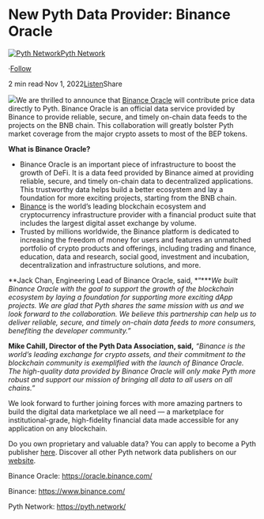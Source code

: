 New Pyth Data Provider: Binance Oracle
======================================

[![Pyth Network](https://miro.medium.com/v2/resize:fill:88:88/1*rdK3rHcWpkge6BRQRIwBjA.jpeg)](/?source=post_page-----6b36fcce9ca2--------------------------------)[Pyth Network](/?source=post_page-----6b36fcce9ca2--------------------------------)

·[Follow](https://medium.com/m/signin?actionUrl=https%3A%2F%2Fmedium.com%2F_%2Fsubscribe%2Fuser%2Ff55fccc0ad62&operation=register&redirect=https%3A%2F%2Fpythnetwork.medium.com%2Fnew-pyth-data-provider-binance-oracle-6b36fcce9ca2&user=Pyth+Network&userId=f55fccc0ad62&source=post_page-f55fccc0ad62----6b36fcce9ca2---------------------post_header-----------)

2 min read·Nov 1, 2022[Listen](https://medium.com/m/signin?actionUrl=https%3A%2F%2Fmedium.com%2Fplans%3Fdimension%3Dpost_audio_button%26postId%3D6b36fcce9ca2&operation=register&redirect=https%3A%2F%2Fpythnetwork.medium.com%2Fnew-pyth-data-provider-binance-oracle-6b36fcce9ca2&source=-----6b36fcce9ca2---------------------post_audio_button-----------)Share

![](https://miro.medium.com/v2/resize:fit:1400/1*yScTcdoecC1O2iTwUcNfJA.jpeg)We are thrilled to announce that [Binance Oracle](https://oracle.binance.com/) will contribute price data directly to Pyth. Binance Oracle is an official data service provided by Binance to provide reliable, secure, and timely on-chain data feeds to the projects on the BNB chain. This collaboration will greatly bolster Pyth market coverage from the major crypto assets to most of the BEP tokens.

**What is Binance Oracle?**

* Binance Oracle is an important piece of infrastructure to boost the growth of DeFi. It is a data feed provided by Binance aimed at providing reliable, secure, and timely on-chain data to decentralized applications. This trustworthy data helps build a better ecosystem and lay a foundation for more exciting projects, starting from the BNB chain.
* [Binance](https://www.binance.com/en-GB) is the world’s leading blockchain ecosystem and cryptocurrency infrastructure provider with a financial product suite that includes the largest digital asset exchange by volume.
* Trusted by millions worldwide, the Binance platform is dedicated to increasing the freedom of money for users and features an unmatched portfolio of crypto products and offerings, including trading and finance, education, data and research, social good, investment and incubation, decentralization and infrastructure solutions, and more.

**Jack Chan, Engineering Lead of Binance Oracle, said, *“****We built Binance Oracle with the goal to support the growth of the blockchain ecosystem by laying a foundation for supporting more exciting dApp projects. We are glad that Pyth shares the same mission with us and we look forward to the collaboration. We believe this partnership can help us to deliver reliable, secure, and timely on-chain data feeds to more consumers, benefiting the developer community.”*

**Mike Cahill, Director of the Pyth Data Association, said,** *“Binance is the world’s leading exchange for crypto assets, and their commitment to the blockchain community is exemplified with the launch of Binance Oracle. The high-quality data provided by Binance Oracle will only make Pyth more robust and support our mission of bringing all data to all users on all chains.”*

We look forward to further joining forces with more amazing partners to build the digital data marketplace we all need — a marketplace for institutional-grade, high-fidelity financial data made accessible for any application on any blockchain.

Do you own proprietary and valuable data? You can apply to become a Pyth publisher [here](https://yyyf63zqhtu.typeform.com/PythDPA). Discover all other Pyth network data publishers on our [website](https://pyth.network/publishers/).

Binance Oracle: <https://oracle.binance.com/>

Binance: <https://www.binance.com/>

Pyth Network: <https://pyth.network/>

